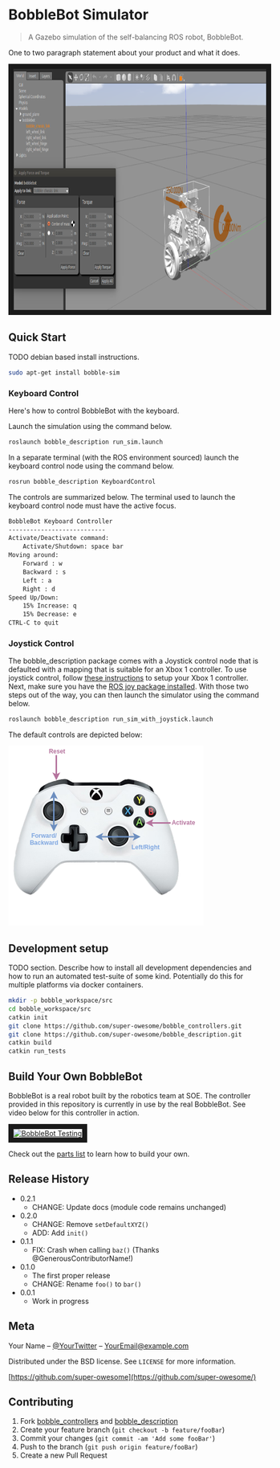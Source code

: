 # BobbleBot Simulator
> A Gazebo simulation of the self-balancing ROS robot, BobbleBot.

One to two paragraph statement about your product and what it does.

<a href="http://www.youtube.com/watch?feature=player_embedded&v=hS7kfhN-8V8" 
target="_blank"><img src="imgs/BobbleBotGazebo.png" 
alt="BobbleBot Simulation" width="640" height="480" border="10" /></a>


## Quick Start

TODO debian based install instructions.

```sh
sudo apt-get install bobble-sim
```

### Keyboard Control
Here's how to control BobbleBot with the keyboard.

Launch the simulation using the command below.
```sh
roslaunch bobble_description run_sim.launch
```

In a separate terminal (with the ROS environment sourced) launch the keyboard control node using the 
command below.
```sh
rosrun bobble_description KeyboardControl
```

The controls are summarized below. The terminal used to launch the keyboard control node must 
have the active focus.
```sh
BobbleBot Keyboard Controller
---------------------------
Activate/Deactivate command:
    Activate/Shutdown: space bar
Moving around:
    Forward : w
    Backward : s
    Left : a
    Right : d
Speed Up/Down: 
    15% Increase: q
    15% Decrease: e
CTRL-C to quit
```

### Joystick Control
The bobble_description package comes with a Joystick control node that is defaulted with a mapping 
that is suitable for an Xbox 1 controller. To use joystick control, follow 
[these instructions](https://www.maketecheasier.com/set-up-xbox-one-controller-ubuntu/) 
to setup your Xbox 1 controller. Next, make sure you have the [ROS joy package installed](http://wiki.ros.org/joy). 
With those two steps out of the way, you can then launch the simulator using the command below.

```sh
roslaunch bobble_description run_sim_with_joystick.launch
```

The default controls are depicted below:

![Joystick Controls](imgs/JoystickControls.png)


## Development setup

TODO section.
Describe how to install all development dependencies and how to run an automated test-suite of some kind. 
Potentially do this for multiple platforms via docker containers.

```sh
mkdir -p bobble_workspace/src
cd bobble_workspace/src
catkin init
git clone https://github.com/super-owesome/bobble_controllers.git
git clone https://github.com/super-owesome/bobble_description.git
catkin build
catkin run_tests
```

## Build Your Own BobbleBot
BobbleBot is a real robot built by the robotics team at SOE. The controller provided in 
this repository is currently in use by the real BobbleBot. See video below for this 
controller in action. 

<a href="http://www.youtube.com/watch?feature=player_embedded&v=bg6ksWbVXSk&t" 
target="_blank"><img src="http://img.youtube.com/vi/bg6ksWbVXSk&t/0.jpg" 
alt="BobbleBot Testing" width="640" height="480" border="10" /></a>

Check out the [parts list](https://soe/bobble-parts) to learn how to build your own.

## Release History

* 0.2.1
    * CHANGE: Update docs (module code remains unchanged)
* 0.2.0
    * CHANGE: Remove `setDefaultXYZ()`
    * ADD: Add `init()`
* 0.1.1
    * FIX: Crash when calling `baz()` (Thanks @GenerousContributorName!)
* 0.1.0
    * The first proper release
    * CHANGE: Rename `foo()` to `bar()`
* 0.0.1
    * Work in progress

## Meta

Your Name – [@YourTwitter](https://twitter.com/dbader_org) – YourEmail@example.com

Distributed under the BSD license. See ``LICENSE`` for more information.

[https://github.com/super-owesome](https://github.com/super-owesome/)

## Contributing

1. Fork [bobble_controllers](<https://github.com/super-owesome/bobble_controllers/fork>) and [bobble_description](<https://github.com/super-owesome/bobble_description/fork>)
2. Create your feature branch (`git checkout -b feature/fooBar`)
3. Commit your changes (`git commit -am 'Add some fooBar'`)
4. Push to the branch (`git push origin feature/fooBar`)
5. Create a new Pull Request

<!-- Markdown link & img dfn's -->
[wiki]: https://github.com/super-owesome/bobble_controllers/wiki
